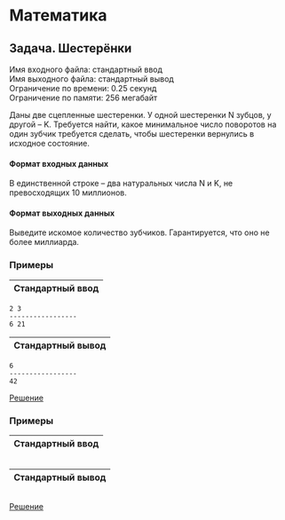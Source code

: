 # Математика
## Задача. Шестерёнки
Имя входного файла: стандартный ввод  
Имя выходного файла: стандартный вывод  
Ограничение по времени: 0.25 секунд  
Ограничение по памяти: 256 мегабайт  

Даны две сцепленные шестеренки. У одной шестеренки N зубцов, у другой – K. Требуется найти, какое минимальное число поворотов на один зубчик требуется сделать, чтобы шестеренки вернулись в исходное состояние.
#### **Формат входных данных**
В единственной строке – два натуральных числа N и K, не превосходящих 10 миллионов.
#### **Формат выходных данных**
Выведите искомое количество зубчиков. Гарантируется, что оно не более миллиарда.
### Примеры
| Стандартный ввод
|:----------------:|
```
2 3 
-----------------
6 21
```
| Стандартный вывод |
|:----------------:|
```
6
-----------------
42
```
[Решение]()

### Примеры
| Стандартный ввод
|:----------------:|
```
```
| Стандартный вывод |
|:----------------:|
```
```
[Решение]()